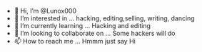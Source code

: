 - 👋 Hi, I’m @Lunox000
- 👀 I’m interested in ... hacking, editing,selling, writing, dancing
- 🌱 I’m currently learning ... Hacking and editing
- 💞️ I’m looking to collaborate on ... Some hackers will do
- 📫 How to reach me ... Hmmm just say Hi 

<!---
Lunox000/Lunox000 is a ✨ special ✨ repository because its `README.md` (this file) appears on your GitHub profile.
You can click the Preview link to take a look at your changes.
--->
